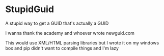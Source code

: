 # StupidGuid
A stupid way to get a GUID that's actually a GUID

I wanna thank the academy and whoever wrote newguid.com

This would use XML/HTML parsing libraries but I wrote it on my windows box and pip didn't want to compile things and I'm lazy
